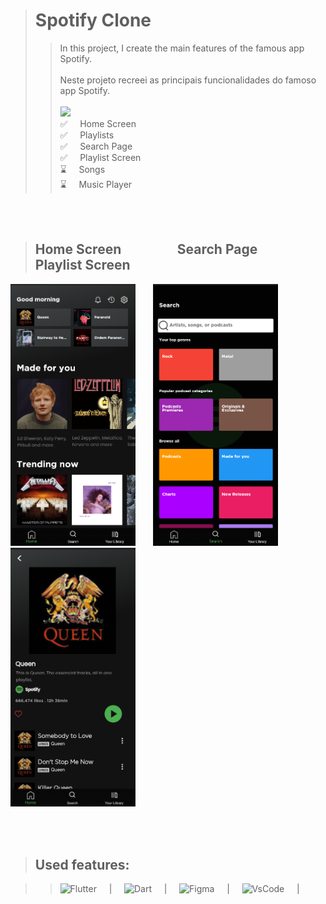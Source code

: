> # Spotify Clone
>> In this project, I create the main features of the famous app Spotify.<br>  <br> Neste projeto recreei as principais funcionalidades do famoso app Spotify. <br> <br>
>> <img src="http://img.shields.io/static/v1?label=STATUS&message=%20Developing&color=darkgreen&style=for-the-badge"/> <br>
>>✅ $~~~$ Home Screen <br>
✅ $~~~$ Playlists <br>
✅ $~~~$ Search Page <br>
✅ $~~~$ Playlist Screen <br>
⌛ $~~~$ Songs <br>
⌛ $~~~$ Music Player
<br>
<br>                                                   
 


<div>

> ## Home Screen $~~~~~~~~~~~~~~~~$ Search Page $~~~~~~~~~~~~~~~~~~~$ Playlist Screen       
</div>


 
<img width="200" src="assets/readme/home_screen-screenshot.png"> $~~~~~$
<img width="200" src="assets/readme/search_screen-screenshot.png"> $~~~~~~~~~~$
<img width="200" src="assets/readme/playlist_screen-screenshot.png">

<br><br>

>## Used features: 
<div>

>><img width="5%" alt="Flutter" src="https://cdn.iconscout.com/icon/free/png-256/flutter-3629369-3032362.png"> $~~~$ | $~~~$
<img width="5%" alt="Dart" src="https://avatars.githubusercontent.com/u/1609975?s=280&v=4"> $~~~$ | $~~~$
<img width="5%" alt="Figma" src="https://cdn.jsdelivr.net/gh/devicons/devicon/icons/figma/figma-original.svg"> $~~~$ | $~~~$
<img width="6%" alt="VsCode" src="https://cdn.jsdelivr.net/gh/devicons/devicon/icons/vscode/vscode-original.svg"> $~~~$ |

</div>



